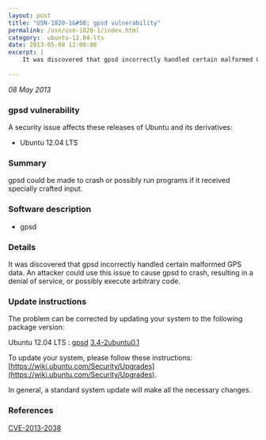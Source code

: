 ```yaml
---
layout: post
title: "USN-1820-1&#58; gpsd vulnerability"
permalink: /usn/usn-1820-1/index.html
category:  ubuntu-12.04-lts
date: 2013-05-08 12:00:00
excerpt: |
    It was discovered that gpsd incorrectly handled certain malformed GPS data. An attacker could use this issue to cause gpsd to crash, resulting in a denial of service, or possibly execute arbitrary code. 
    
--- 
```

 
 

*08 May 2013*

### gpsd vulnerability

A security issue affects these releases of Ubuntu and its derivatives:

* Ubuntu 12.04 LTS

### Summary

gpsd could be made to crash or possibly run programs if it received specially crafted input.

### Software description

* gpsd 

### Details

It was discovered that gpsd incorrectly handled certain malformed GPS data. An attacker could use this issue to cause gpsd to crash, resulting in a denial of service, or possibly execute arbitrary code. 

### Update instructions

The problem can be corrected by updating your system to the following package version:

Ubuntu 12.04 LTS
 : [gpsd](https://launchpad.net/ubuntu/+source/gpsd) <span> [3.4-2ubuntu0.1](https://launchpad.net/ubuntu/+source/gpsd/3.4-2ubuntu0.1) </span> 

To update your system, please follow these instructions: [https://wiki.ubuntu.com/Security/Upgrades](https://wiki.ubuntu.com/Security/Upgrades).

In general, a standard system update will make all the necessary changes. 

### References

 
 [CVE-2013-2038](http://people.ubuntu.com/~ubuntu-security/cve/CVE-2013-2038)
 

